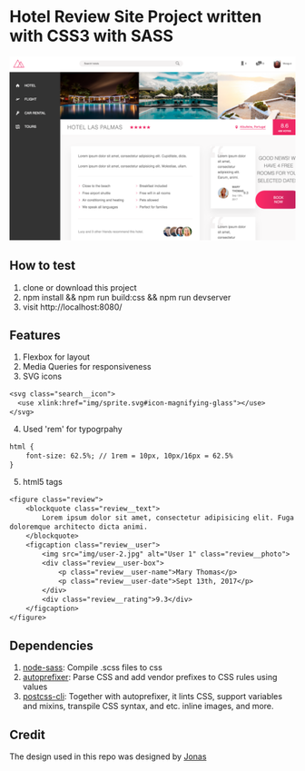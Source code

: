 # Hotel Review Site Project written with CSS3 with SASS 

![screenshot](scshot.png)

## How to test
1. clone or download this project
2. npm install && npm run build:css && npm run devserver
3. visit http://localhost:8080/

## Features
1. Flexbox for layout
2. Media Queries for responsiveness
3. SVG icons
```
<svg class="search__icon">
  <use xlink:href="img/sprite.svg#icon-magnifying-glass"></use>
</svg>
```
4. Used 'rem' for typogrpahy
```
html {
    font-size: 62.5%; // 1rem = 10px, 10px/16px = 62.5%
}
```
5. html5 tags
```
<figure class="review">
    <blockquote class="review__text">
        Lorem ipsum dolor sit amet, consectetur adipisicing elit. Fuga doloremque architecto dicta animi.
    </blockquote>
    <figcaption class="review__user">
        <img src="img/user-2.jpg" alt="User 1" class="review__photo">
        <div class="review__user-box">
            <p class="review__user-name">Mary Thomas</p>
            <p class="review__user-date">Sept 13th, 2017</p>
        </div>
        <div class="review__rating">9.3</div>
    </figcaption>
</figure>
```


## Dependencies
1. [node-sass](https://github.com/sass/node-sass): Compile .scss files to css
2. [autoprefixer](https://github.com/postcss/autoprefixer): Parse CSS and add vendor prefixes to CSS rules using values
3. [postcss-cli](https://github.com/postcss/postcss-cli): Together with autoprefixer, it lints CSS, support variables and mixins, transpile CSS syntax, and etc. inline images, and more.


## Credit
The design used in this repo was designed by [Jonas](https://github.com/jonasschmedtmann/advanced-css-course)
